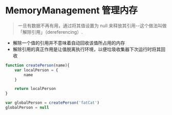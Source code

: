 # MemoryManagement 管理内存

> 一旦有数据不再有用，通过将其值设置为 null 来释放其引用--这个做法叫做「解除引用」（dereferencing）.

- 解除一个值的引用并不意味着自动回收该值所占用的内存
- 解除引用的真正作用是让值脱离执行环境，以便垃圾收集器下次运行时将其回收

```JavaScript
function createPerson(name){
    var localPerson = {
        name
    }

    return localPerson
}

var globalPerson = createPerson('fatCat')
globalPerson = null
```
